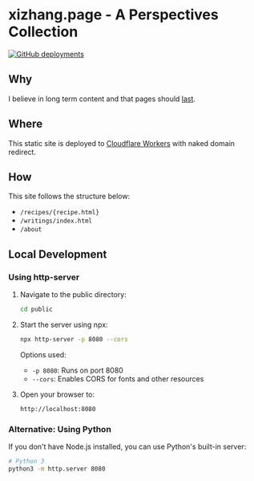 # xizhang.page - A Perspectives Collection

[![GitHub deployments](https://img.shields.io/github/deployments/aefhm/page/page%20(production)?label=Publish)](https://github.com/aefhm/page/deployments)

## Why

I believe in long term content and that pages should [last](https://jeffhuang.com/designed_to_last/).

## Where

This static site is deployed to [Cloudflare Workers](https://developers.cloudflare.com/workers/) with naked domain redirect.

## How

This site follows the structure below:

- `/recipes/{recipe.html}`
- `/writings/index.html`
- `/about`

## Local Development

### Using http-server

1. Navigate to the public directory:

   ```bash
   cd public
   ```

2. Start the server using npx:

   ```bash
   npx http-server -p 8080 --cors
   ```

   Options used:
   - `-p 8080`: Runs on port 8080
   - `--cors`: Enables CORS for fonts and other resources

3. Open your browser to:

   ```
   http://localhost:8080
   ```

### Alternative: Using Python

If you don't have Node.js installed, you can use Python's built-in server:

```bash
# Python 3
python3 -m http.server 8080
```
